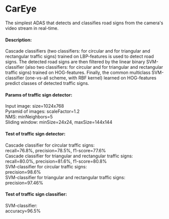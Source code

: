 # CarEye
The simplest ADAS that detects and classifies road signs from the camera's video stream in real-time.

#### Description:
Cascade classifiers (two classifiers: for circular and for triangular and rectangular traffic signs) trained on LBP-features is used to detect road signs. The detected road signs are then filtered by the linear binary SVM-classifier (also two classifiers: for circular and for triangular and rectangular traffic signs) trained on HOG-features. Finally, the common multiclass SVM-classifier (one-vs-all scheme, with RBF kernel) learned on HOG-features predict classes of detected traffic signs.

#### Params of traffic sign detector:
Input image: size=1024x768<br>
Pyramid of images: scaleFactor=1.2<br>
NMS: minNeighbors=5<br>
Sliding window: minSize=24x24, maxSize=144x144

#### Test of traffic sign detector:
Cascade classifier for circular traffic signs:<br>
recall=76.8%, precision=78.5%, f1-score=77.6%<br>
Cascade classifier for triangular and rectangular traffic signs:<br>
recall=80.0%, precision=81.6%, f1-score=80.8%<br>
SVM-classifier for circular traffic signs:<br>
precision=98.6%<br>
SVM-classifier for triangular and rectangular traffic signs:<br>
precision=97.46%

#### Test of traffic sign classifier:
SVM-classifier:<br>
accuracy=96.5%
